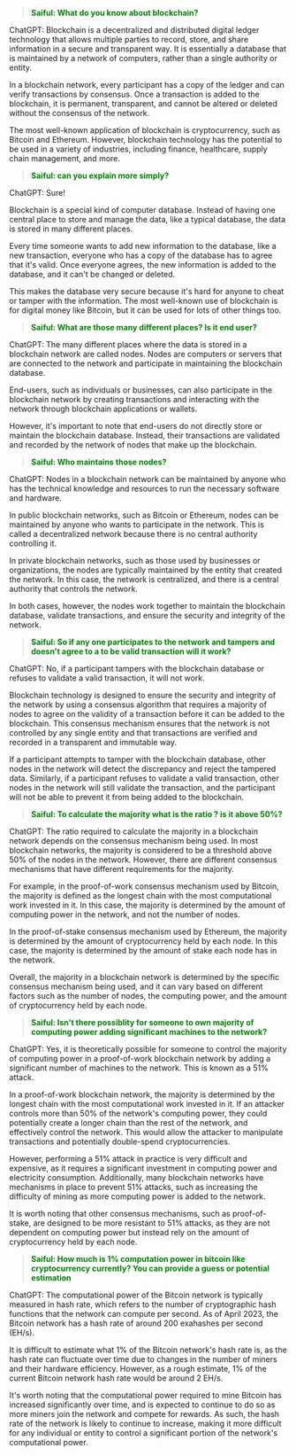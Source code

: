 > **<font color="green">Saiful: What do you know about blockchain?** </font>

ChatGPT: Blockchain is a decentralized and distributed digital ledger technology that allows multiple parties to record, store, and share information in a secure and transparent way. It is essentially a database that is maintained by a network of computers, rather than a single authority or entity.

In a blockchain network, every participant has a copy of the ledger and can verify transactions by consensus. Once a transaction is added to the blockchain, it is permanent, transparent, and cannot be altered or deleted without the consensus of the network.

The most well-known application of blockchain is cryptocurrency, such as Bitcoin and Ethereum. However, blockchain technology has the potential to be used in a variety of industries, including finance, healthcare, supply chain management, and more.

> **<font color="green"> Saiful: can you explain more simply?** </font>

ChatGPT: Sure! 

Blockchain is a special kind of computer database. Instead of having one central place to store and manage the data, like a typical database, the data is stored in many different places. 

Every time someone wants to add new information to the database, like a new transaction, everyone who has a copy of the database has to agree that it's valid. Once everyone agrees, the new information is added to the database, and it can't be changed or deleted. 

This makes the database very secure because it's hard for anyone to cheat or tamper with the information. The most well-known use of blockchain is for digital money like Bitcoin, but it can be used for lots of other things too.

> **<font color="green"> Saiful: What are those many different places? Is it end user?** </font>

ChatGPT: The many different places where the data is stored in a blockchain network are called nodes. Nodes are computers or servers that are connected to the network and participate in maintaining the blockchain database. 

End-users, such as individuals or businesses, can also participate in the blockchain network by creating transactions and interacting with the network through blockchain applications or wallets. 

However, it's important to note that end-users do not directly store or maintain the blockchain database. Instead, their transactions are validated and recorded by the network of nodes that make up the blockchain.

> **<font color="green"> Saiful: Who maintains those nodes?**  </font>

ChatGPT: Nodes in a blockchain network can be maintained by anyone who has the technical knowledge and resources to run the necessary software and hardware. 

In public blockchain networks, such as Bitcoin or Ethereum, nodes can be maintained by anyone who wants to participate in the network. This is called a decentralized network because there is no central authority controlling it.

In private blockchain networks, such as those used by businesses or organizations, the nodes are typically maintained by the entity that created the network. In this case, the network is centralized, and there is a central authority that controls the network.

In both cases, however, the nodes work together to maintain the blockchain database, validate transactions, and ensure the security and integrity of the network.

> **<font color="green"> Saiful: So if any one participates to the network and tampers and doesn't agree to a to be valid transaction will it work?** </font>

ChatGPT: No, if a participant tampers with the blockchain database or refuses to validate a valid transaction, it will not work. 

Blockchain technology is designed to ensure the security and integrity of the network by using a consensus algorithm that requires a majority of nodes to agree on the validity of a transaction before it can be added to the blockchain. This consensus mechanism ensures that the network is not controlled by any single entity and that transactions are verified and recorded in a transparent and immutable way.

If a participant attempts to tamper with the blockchain database, other nodes in the network will detect the discrepancy and reject the tampered data. Similarly, if a participant refuses to validate a valid transaction, other nodes in the network will still validate the transaction, and the participant will not be able to prevent it from being added to the blockchain.

> **<font color="green"> Saiful: To calculate the majority what is the ratio ? is it above 50%?** </font>

ChatGPT: The ratio required to calculate the majority in a blockchain network depends on the consensus mechanism being used. In most blockchain networks, the majority is considered to be a threshold above 50% of the nodes in the network. However, there are different consensus mechanisms that have different requirements for the majority.

For example, in the proof-of-work consensus mechanism used by Bitcoin, the majority is defined as the longest chain with the most computational work invested in it. In this case, the majority is determined by the amount of computing power in the network, and not the number of nodes.

In the proof-of-stake consensus mechanism used by Ethereum, the majority is determined by the amount of cryptocurrency held by each node. In this case, the majority is determined by the amount of stake each node has in the network.

Overall, the majority in a blockchain network is determined by the specific consensus mechanism being used, and it can vary based on different factors such as the number of nodes, the computing power, and the amount of cryptocurrency held by each node.

> **<font color="green"> Saiful: Isn't there possiblity for someone to own majority of computing power adding significant machines to the network?** </font>

ChatGPT: Yes, it is theoretically possible for someone to control the majority of computing power in a proof-of-work blockchain network by adding a significant number of machines to the network. This is known as a 51% attack.

In a proof-of-work blockchain network, the majority is determined by the longest chain with the most computational work invested in it. If an attacker controls more than 50% of the network's computing power, they could potentially create a longer chain than the rest of the network, and effectively control the network. This would allow the attacker to manipulate transactions and potentially double-spend cryptocurrencies.

However, performing a 51% attack in practice is very difficult and expensive, as it requires a significant investment in computing power and electricity consumption. Additionally, many blockchain networks have mechanisms in place to prevent 51% attacks, such as increasing the difficulty of mining as more computing power is added to the network.

It is worth noting that other consensus mechanisms, such as proof-of-stake, are designed to be more resistant to 51% attacks, as they are not dependent on computing power but instead rely on the amount of cryptocurrency held by each node.

> **<font color="green"> Saiful: How much is 1% computation power in bitcoin like cryptocurrency currently? You can provide a guess or potential estimation** </font>

ChatGPT: The computational power of the Bitcoin network is typically measured in hash rate, which refers to the number of cryptographic hash functions that the network can compute per second. As of April 2023, the Bitcoin network has a hash rate of around 200 exahashes per second (EH/s).

It is difficult to estimate what 1% of the Bitcoin network's hash rate is, as the hash rate can fluctuate over time due to changes in the number of miners and their hardware efficiency. However, as a rough estimate, 1% of the current Bitcoin network hash rate would be around 2 EH/s.

It's worth noting that the computational power required to mine Bitcoin has increased significantly over time, and is expected to continue to do so as more miners join the network and compete for rewards. As such, the hash rate of the network is likely to continue to increase, making it more difficult for any individual or entity to control a significant portion of the network's computational power.

